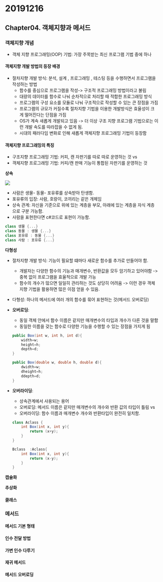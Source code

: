 # 20191216

## Chapter04. 객체지향과 메서드

### 객체지향 개념
- 객체 지향 프로그래밍(OOP) 기법: 가장 주목받는 최신 프로그램 기법 중에 하나

#### 객체지향 개발 방법의 등장 배경
- 절차지향 개발 방식: 분석, 설계 , 프로그래밍 , 테스팅 등을 수행하면서 프로그램을 작성하는 방법
    - 함수를 중심으로 프로그램을 작성-> 구조적 프로그래밍 방법이라고 불림
    - 대량의 데이터를 함수로 나눠 순차적으로 처리할 때 적합한 프로그래밍 방식
    - 프로그램의 구성 요소를 모듈로 나눠 구조적으로 작성할 수 있는 큰 장점을 가짐
    - 프로그램의 규모가 커질수록 절차지향 기법을 이용한 개발방식은 효율성이 크게 떨어진다는 단점을 가짐
    - OS가 계속 새롭게 개발되고 있음 -> 더 이상 구조 지향 프로그램 기법으로는 이런 개발 속도를 따라잡을 수 없게 됨. 
    - 시대의 패러다임 변화로 인해 새롭게 객체지향 프로그래밍 기법이 등장함 

#### 객체지향 프로그래밍의 특징
- 구조지향 프로그래밍 기법: 커피, 캔 자판기를 따로 따로 운영하는 것
          vs
- 객체지향 프로그래밍 기법: 커피/캔 판매 기능이 통합된 자판기를 운영하는 것

**상속**

![](/inheritance.PNG)
- 사람은 생물- 동물- 포유류를 상속받아 탄생함.
- 포유류의 입장: 사람, 호랑이, 코끼리는 같은 개체임
- 상속 관계: 자신을 기준으로 위에 있는 계층을 부모, 아래에 있는 계층을 자식 계층으로 구분 가능함.
- 사람을 표현한다면 c#코드로 표현이 가능함.

```C#
class 생물 {...}
class 동물 : 생물 {...}
class 포유류 : 동물 {...}
class 사람 : 포유류 {...}
```

**다형성**
- 절차지향 개발 방식: 기능이 필요할 떄마다 새로운 함수를 추가로 만들어야 함. 
    - 개발자는 다양한 함수의 기능과 매개변수, 반환값을 모두 암기하고 있어야함 -> 중복 없이 프로그램을 효율적으로 개발 가능
    - 함수의 개수가 많으면 일일히 관리하는 것도 상당히 어려움
-> 이런 경우 객체지향 기법을 활용하면 많은 이점 얻을 수 있음. 

- 다형성: 하나의 메서드에 여러 개의 함수를 묶어 표현하는 것(메서드 오버로딩)
- **오버로딩**: 
    - 동일 객체 안에서 함수 이름은 같지만 매개변수의 타입과 개수가 다른 것을 말함
    - 동일한 이름을 갖는 함수로 다양한 기능을 수행할 수 있는 장점을 가지게 됨
    ```C#
    public Box(int w, int h, int d){
        width=w;
        height=h;
        depth=d;
    }

    public Box(double w, double h, double d){
        dwidth=w;
        dheight=h;
        ddepth=d;
    }
    ```
- **오버라이딩**:
    - 상속관계에서 사용되는 용어
    - 오버로딩: 메서드 이름은 같지만 매개변수의 개수와 반환 값의 타입이 틀림
         vs
    - 오버라이딩: 함수 이름과 매개변수 개수와 반환타입이 완전히 일치함.
    ```C#
    class Aclass {
        int Box(int x, int y){
            return (x+y);
        }
    }

    Bclass  :Aclass{
        int Box(int x, int y){
            return (x-y);
        }
    }
    ```

**캡슐화**

**추상화**

#### 클래스
### 메서드
#### 메서드 기본 형태
#### 인수 전달 방법
#### 가변 인수 다루기
#### 재귀 메서드
#### 메서드 오버로딩
